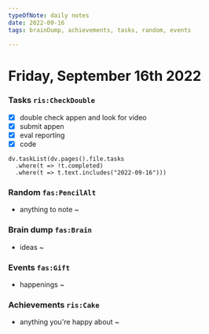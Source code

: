 ```yaml
---
typeOfNote: daily notes
date: 2022-09-16
tags: brainDump, achievements, tasks, random, events

---
```

# Friday, September 16th 2022

### Tasks `ris:CheckDouble`
 - [x] double check appen and look for video
 - [x] submit appen
 - [x] eval reporting
 - [x] code

```dataviewjs
dv.taskList(dv.pages().file.tasks 
  .where(t => !t.completed)
  .where(t => t.text.includes("2022-09-16")))
```



### Random `fas:PencilAlt`
 - anything to note ~




### Brain dump `fas:Brain`
 - ideas ~ 




### Events `fas:Gift`
 - happenings ~






### Achievements `ris:Cake`
 - anything you're happy about ~ 

